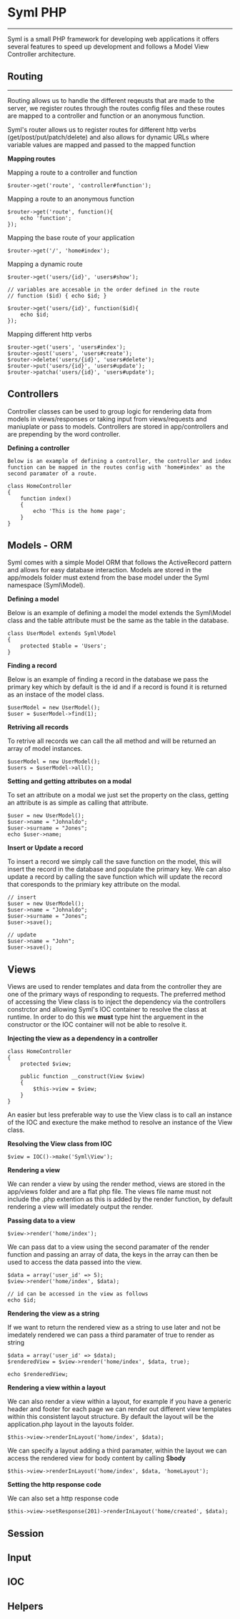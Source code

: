 Syml PHP
========
----
Syml is a small PHP framework for developing web applications it offers several features to speed up development and follows a Model View Controller architecture.

Routing
-----
-----

Routing allows us to handle the different reqeusts that are made to the server, we register routes through the routes config files and these routes are mapped to a controller and function or an anonymous function. 

Syml's router allows us to register routes for different http verbs (get/post/put/patch/delete) and also allows for dynamic URLs where variable values are mapped and passed to the mapped function

**Mapping routes**

Mapping a route to a controller and function

    $router->get('route', 'controller#function');
    
Mapping a route to an anonymous function

    $router->get('route', function(){ 
        echo 'function';
    });
    
Mapping the base route of your application

    $router->get('/', 'home#index');

Mapping a dynamic route
    
    $router->get('users/{id}', 'users#show');
    
    // variables are accesable in the order defined in the route
    // function ($id) { echo $id; }
    
    $router->get('users/{id}', function($id){ 
        echo $id;
    });
    
Mapping different http verbs

    $router->get('users', 'users#index');
    $router->post('users', 'users#create');
    $router->delete('users/{id}', 'users#delete');
    $router->put('users/{id}', 'users#update');
    $router->patcha('users/{id}', 'users#update');

Controllers
-----

Controller classes can be used to group logic for rendering data from models in views/responses or taking input from views/requests and maniuplate or pass to models.
Controllers are stored in app/controllers and are prepending by the word controller.

**Defining a controller**

	Below is an example of defining a controller, the controller and index function can be mapped in the routes config with 'home#index' as the second paramater of a route.

    class HomeController 
	{
		function index()
		{
			echo 'This is the home page';
		}
	}

Models - ORM
-----

Syml comes with a simple Model ORM that follows the ActiveRecord pattern and allows for easy database interaction. 
Models are stored in the app/models folder must extend from the base model under the Syml namespace (Syml\Model). 

**Defining a model**

Below is an example of defining a model the model extends the Syml\Model class and the table attribute must be the same as the table in the database.

	class UserModel extends Syml\Model 
	{
		protected $table = 'Users';
	}

**Finding a record**

Below is an example of finding a record in the database we pass the primary key which by default is the id and if a record is found it is returned as an instace of the model class.
	
	$userModel = new UserModel();
	$user = $userModel->find(1);

**Retriving all records**
	
To retrive all records we can call the all method and will be returned an array of model instances.

	$userModel = new UserModel();
	$users = $userModel->all();

**Setting  and getting attributes on a modal**
	
To set an attribute on a modal we just set the property on the class, getting an attribute is as simple as calling that attribute.

	$user = new UserModel();
	$user->name = "Johnaldo";
	$user->surname = "Jones";
	echo $user->name;

**Insert or Update a record**

To insert a record we simply call the save function on the model, this will insert the record in the database and populate the primary key.
We can also update a record by calling the save function which will update the record that coresponds to the primiary key attribute on the modal.

	// insert
	$user = new UserModel();
	$user->name = "Johnaldo";
	$user->surname = "Jones";
	$user->save();

	// update
	$user->name = "John";
	$user->save();


Views
-----

Views are used to render templates and data from the controller they are one of the primary ways of responding to requests.
The preferred method of accessing the View class is to inject the dependency via the controllers constrctor and allowing Syml's IOC container to resolve the class at runtime.
In order to do this we **must** type hint the arguement in the constructor or the IOC container will not be able to resolve it. 

**Injecting the view as a dependency in a controller**
	
	class HomeController
	{
		protected $view;

		public function __construct(View $view)
		{
			$this->view = $view;
		}
	}

An easier but less preferable way to use the View class is to call an instance of the IOC and execture the make method to resolve an instance of the View class.

**Resolving the View class from IOC**

	$view = IOC()->make('Syml\View');

**Rendering a view**

We can render a view by using the render method, views are stored in the app/views folder and are a flat php file.
The views file name must not include the .php extention as this is added by the render function, by default rendering a view will imedately output the render.

**Passing data to a view**

	$view->render('home/index');

We can pass dat to a view using the second paramater of the render function and passing an array of data, the keys in the array can then be used to access the data passed into the view.

	$data = array('user_id' => 5);
	$view->render('home/index', $data);

	// id can be accessed in the view as follows
	echo $id;

**Rendering the view as a string**

If we want to return the rendered view as a string to use later and not be imedately rendered we can pass a third paramater of true to render as string
	
	$data = array('user_id' => $data);
	$renderedView = $view->render('home/index', $data, true);

	echo $renderedView;

**Rendering a view within a layout**

We can also render a view within a layout, for example if you have a generic header and footer for each page we can render out different view templates within this consistent layout structure.
By default the layout will be the application.php layout in the layouts folder.

	$this->view->renderInLayout('home/index', $data);

We can specify a layout adding a third paramater, within the layout we can access the rendered view for body content by calling $__body__

	$this->view->renderInLayout('home/index', $data, 'homeLayout');

**Setting the http response code**

We can also set a http response code 
	
	$this->view->setResponse(201)->renderInLayout('home/created', $data);

Session
-----

Input
-----

IOC
-----

Helpers
-----